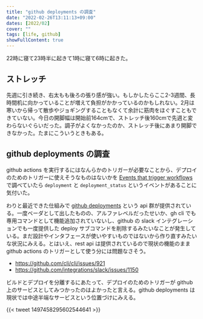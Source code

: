 ```yaml
---
title: "github deployments の調査"
date: "2022-02-26T13:11:13+09:00"
dates: [2022/02]
cover: ""
tags: [life, github]
showFullContent: true
---
```


22時に寝て23時半に起きて1時に寝て6時に起きた。

## ストレッチ

先週に引き続き、右太もも後ろの張り感が強い。もしかしたらここ2-3週間、長時間机に向かっていることが増えて負担がかかっているのかもしれない。2月は寒いから帰って散歩やジョギングすることもなくて余計に筋肉をほぐすこともできていない。今日の開脚幅は開始前164cmで、ストレッチ後160cmで先週と変わらないぐらいだった。調子がよくなかったのか、ストレッチ後にあまり開脚できなかった。たまにこういうときもある。

## github deployments の調査

github actions を実行するにはなんらかのトリガーが必要なことから、デプロイのためのトリガーに使えそうなものはないかを [Events that trigger workflows](https://docs.github.com/en/actions/using-workflows/events-that-trigger-workflows) で調べていたら `deployment` と `deployment_status` というイベントがあることに気付いた。

わりと最近できた仕組みで [github deployments](https://docs.github.com/en/rest/reference/deployments) という api 群が提供されている。一度ベーダとして出したものの、アルファレベルだったせいか、gh cli でも専用コマンドとして機能追加されていないし、github の slack インテグレーションでも一度提供した deploy サブコマンドを削除するみたいなことが発生している。まだ設計やインタフェースが使いやすいものではないから作り直すみたいな状況にみえる。とはいえ、rest api は提供されているので現状の機能のまま github actions のトリガーとして使う分には問題なさそう。

* https://github.com/cli/cli/issues/921
* https://github.com/integrations/slack/issues/1150

ビルドとデプロイを分離するにあたって、デプロイのためのトリガーが github 上のサービスとしてみつかったのはよかったと言える。github deployments は現状では中途半端なサービスという位置づけにみえる。

{{< tweet 1497458295602544641 >}}
